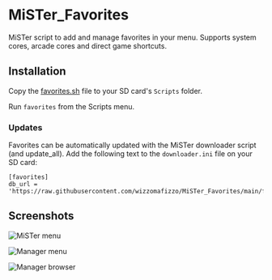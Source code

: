 # MiSTer_Favorites
MiSTer script to add and manage favorites in your menu. Supports system cores, arcade cores and direct game shortcuts.

## Installation

Copy the [favorites.sh](https://github.com/wizzomafizzo/MiSTer_Favorites/raw/main/favorites.sh) file to your SD card's `Scripts` folder.

Run `favorites` from the Scripts menu.

### Updates

Favorites can be automatically updated with the MiSTer downloader script (and update_all). Add the following text to the `downloader.ini` file on your SD card:

```
[favorites]
db_url = 'https://raw.githubusercontent.com/wizzomafizzo/MiSTer_Favorites/main/favorites.json'
```

## Screenshots

![MiSTer menu](https://github.com/wizzomafizzo/MiSTer_Favorites/raw/main/images/menu.jpeg)

![Manager menu](https://github.com/wizzomafizzo/MiSTer_Favorites/raw/main/images/main.jpeg)

![Manager browser](https://github.com/wizzomafizzo/MiSTer_Favorites/raw/main/images/browse.jpeg)